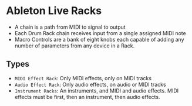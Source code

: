 # Ableton Live Racks

- A chain is a path from MIDI to signal to output
- Each Drum Rack chain receives input from a single assigned MIDI note
- Macro Controls are a bank of eight knobs each capable of adding any number of parameters from any device in a Rack.

## Types

- `MIDI Effect Rack`: Only MIDI effects, only on MIDI tracks
- `Audio Effect Rack`: Only audio effects, on audio or MIDI tracks
- `Instrument Racks`: An instruments, and MIDI and audio effects. MIDI effects must be first, then an instrument, then audio effects.

